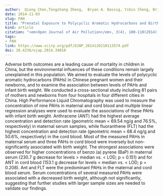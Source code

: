 ```yaml
---
author:  Qiong Chen,Tongzhang Zheng,  Bryan A. Bassig, Yibin Cheng, Brian Leaderer, Shaobin Lin, Theodore Holford, Jie Qiu, Yawei Zhang, Kunchong Shi, Yong Zhu, Jianjun Niu, Yonghong Li, Huan Guo, Xiaobin Hu, Yinlong Jin
date: 2014-11-03
slug: PAH
title: "Prenatal Exposure to Polycyclic Aromatic Hydrocarbons and Birth Weight in China"
kind: article
citation: "<em>Open Journal of Air Pollution</em>, 3(4), 100-110(2014). doi:10.4236/ojap.2014.34010"
tags:
- PAH
link: https://www.scirp.org/pdf/OJAP_2014120210113574.pdf
doi: 10.4236/ojap.2014.34010
---
```


Adverse birth outcomes are a leading cause of mortality in children in China, but the environmental influences of these conditions remain largely unexplained in this population. We aimed to evaluate the levels of polycyclic aromatic hydrocarbons (PAHs) in Chinese pregnant women and their newborns, and to examine the association between levels of PAHs and infant birth weight. We conducted a cross-sectional study including 81 pairs of mothers and newborns from four hospitals in four different cities in China. High Performance Liquid Chromatography was used to measure the concentration of nine PAHs in maternal and cord blood and multiple linear regression analyses were used to evaluate the associations of these PAHs with infant birth weight. Anthracene (ANT) had the highest average concentration and detection rate (geometric mean = 69.54 ng/g and 76.5%, respectively) in maternal serum samples, while fluoranthene (FLT) had the highest concentration and detection rate (geometric mean = 68.4 ng/g and 50.6%, respectively) in the cord blood. Most of the measured PAHs in maternal serum and three PAHs in cord blood were inversely but non-significantly associated with birth weight. The strongest associations were observed for higher concentrations of benzo (a) pyrene (BaP) in maternal serum (230.7 g decrease for levels > median vs. < LOD; p = 0.151) and for ANT in cord blood (153.1 g decrease for levels < median vs. < LOD; p = 0.208). Ant and FLT were the predominant PAHs in the maternal and cord blood serum. Serum concentrations of several measured PAHs were associated with a decreased birth weight, although not significantly, suggesting that further studies with larger sample sizes are needed to validate our findings.
